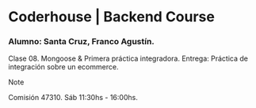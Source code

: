 # Coderhouse | Backend Course 

### Alumno: Santa Cruz, Franco Agustín. 

Clase 08. Mongoose & Primera práctica integradora.
Entrega: Práctica de integración sobre un ecommerce.

> [!NOTE]
> Comisión 47310. Sáb 11:30hs - 16:00hs.
